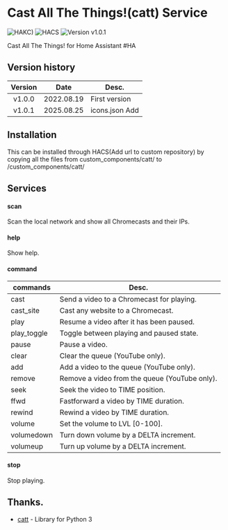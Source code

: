 # Cast All The Things!(catt) Service
![HAKC)][hakc-shield]
![HACS][hacs-shield]
![Version v1.0.1][version-shield]

Cast All The Things! for Home Assistant #HA

## Version history
| Version | Date        | Desc.              |
| :-----: | :---------: | ----------------------- |
| v1.0.0  | 2022.08.19  | First version  |
| v1.0.1  | 2025.08.25  | icons.json Add  |


## Installation
This can be installed through HACS(Add url to custom repository) by copying all the files from custom_components/catt/ to <config directory>/custom_components/catt/

## Services
#### scan
  Scan the local network and show all Chromecasts and their IPs.
#### help
  Show help.
#### command
 | commands | Desc.        |
 | ------------- | --------- |
 | cast         | Send a video to a Chromecast for playing. |
 | cast_site    | Cast any website to a Chromecast.         |
 | play         | Resume a video after it has been paused.  |
 | play_toggle  | Toggle between playing and paused state.  |
 | pause        | Pause a video.                            |
 | clear        | Clear the queue (YouTube only).           |
 | add          | Add a video to the queue (YouTube only).  |
 | remove       | Remove a video from the queue (YouTube only). |
 | seek         | Seek the video to TIME position. |
 | ffwd         | Fastforward a video by TIME duration. |
 | rewind       | Rewind a video by TIME duration. |
 | volume       | Set the volume to LVL [0-100]. |
 | volumedown   | Turn down volume by a DELTA increment. |
 | volumeup     | Turn up volume by a DELTA increment. |
#### stop
  Stop playing.
  
## Thanks.
- [catt](https://github.com/skorokithakis/catt) - Library for Python 3

[version-shield]: https://img.shields.io/badge/version-1.0.1-orange.svg
[hakc-shield]: https://img.shields.io/badge/HAKC-Enjoy-blue.svg
[hacs-shield]: https://img.shields.io/badge/HACS-Custom-red.svg
